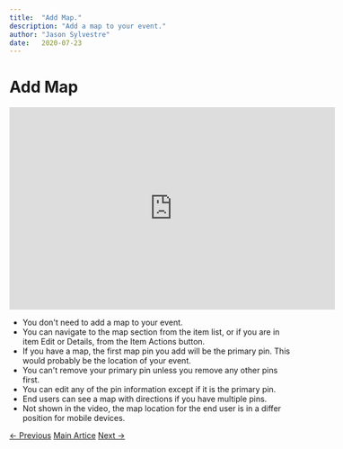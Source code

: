 ```yaml
---
title:  "Add Map."
description: "Add a map to your event."
author: "Jason Sylvestre"
date:   2020-07-23
---
```


# Add Map

<iframe id="kaltura_player" src="https://cdnapisec.kaltura.com/p/1770401/sp/177040100/embedIframeJs/uiconf_id/29032722/partner_id/1770401?iframeembed=true&playerId=kaltura_player&entry_id=0_cekt6e8t&flashvars[mediaProtocol]=rtmp&amp;flashvars[streamerType]=rtmp&amp;flashvars[streamerUrl]=rtmp://www.kaltura.com:1935&amp;flashvars[rtmpFlavors]=1&amp;flashvars[localizationCode]=en&amp;flashvars[leadWithHTML5]=true&amp;flashvars[sideBarContainer.plugin]=true&amp;flashvars[sideBarContainer.position]=left&amp;flashvars[sideBarContainer.clickToClose]=true&amp;flashvars[chapters.plugin]=true&amp;flashvars[chapters.layout]=vertical&amp;flashvars[chapters.thumbnailRotator]=false&amp;flashvars[streamSelector.plugin]=true&amp;flashvars[EmbedPlayer.SpinnerTarget]=videoHolder&amp;flashvars[dualScreen.plugin]=true&amp;flashvars[Kaltura.addCrossoriginToIframe]=true&amp;&wid=0_na2cm9ff" width="580" height="360" allowfullscreen webkitallowfullscreen mozAllowFullScreen allow="autoplay *; fullscreen *; encrypted-media *" sandbox="allow-forms allow-same-origin allow-scripts allow-top-navigation allow-pointer-lock allow-popups allow-modals allow-orientation-lock allow-popups-to-escape-sandbox allow-presentation allow-top-navigation-by-user-activation" frameborder="0" title="Kaltura Player"></iframe>


* You don't need to add a map to your event.
* You can navigate to the map section from the item list, or if you are in item Edit or Details, from the Item Actions button.
* If you have a map, the first map pin you add will be the primary pin. This would probably be the location of your event.
* You can't remove your primary pin unless you remove any other pins first.
* You can edit any of the pin information except if it is the primary pin.
* End users can see a map with directions if you have multiple pins.
* Not shown in the video, the map location for the end user is in a differ position for mobile devices.

<p><a href="/documentation/registration/create-event" class="registration-tag"><- Previous</a> <a href="/documentation/registration/getting-started" class="registration-tag">Main Artice</a> <a href="/documentation/registration/add-map" class="registration-tag">Next -></a></p>